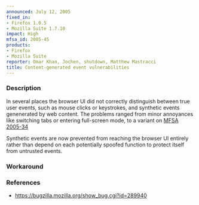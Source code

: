 ```yaml
---
announced: July 12, 2005
fixed_in:
- Firefox 1.0.5
- Mozilla Suite 1.7.10
impact: High
mfsa_id: 2005-45
products:
- Firefox
- Mozilla Suite
reporter: Omar Khan, Jochen, shutdown, Matthew Mastracci
title: Content-generated event vulnerabilities
---
```


<h3>Description</h3>

<p>In several places the browser UI did not correctly distinguish between true
user events, such as mouse clicks or keystrokes, and synthetic events
genenerated by web content. The problems ranged from minor annoyances like
switching tabs or entering full-screen mode, to a variant on <a href="mfsa2005-34.html">MFSA 2005-34</a></p>

<p>Synthetic events are now prevented from reaching the browser UI entirely
rather than depend on each potentially spoofed function to protect
itself from untrusted events.</p>

<h3>Workaround</h3>

<h3>References</h3>

<ul>
<li><a href="https://bugzilla.mozilla.org/show_bug.cgi?id=289940">
https://bugzilla.mozilla.org/show_bug.cgi?id=289940</a></li>
</ul>



